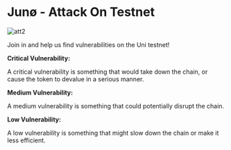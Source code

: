 # Junø - Attack On Testnet

![att2](https://user-images.githubusercontent.com/63689287/141705292-86e3daa5-5616-4cda-a03e-ffeb1e445857.png)


Join in and help us find vulnerabilities on the Uni testnet!

**Critical Vulnerability:**

A critical vulnerability is something that would take down the chain, or cause the token to devalue in a serious manner.

**Medium Vulnerability:**

A medium vulnerability is something that could potentially disrupt the chain.

**Low Vulnerability:**

A low vulnerability is something that might slow down the chain or make it less efficient.

